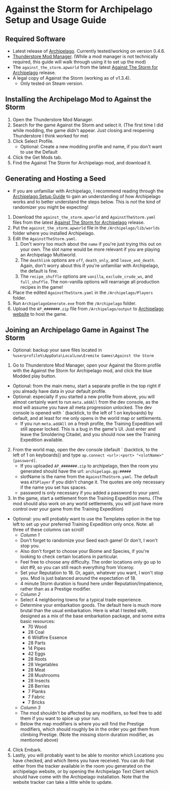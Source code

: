 # Against the Storm for Archipelago Setup and Usage Guide

## Required Software
* Latest release of [Archipelago](https://github.com/ArchipelagoMW/Archipelago/releases). Currently tested/working on version 0.4.6.
* [Thunderstore Mod Manager](https://www.overwolf.com/app/thunderstore-thunderstore_mod_manager). (While a mod manager is not technically required, this guide will walk through using it to set up the mod)
* The `against_the_storm.apworld` from the latest [Against The Storm for Archipelago](https://github.com/RyanCirincione/ArchipelagoATS/releases) release.
* A legal copy of Against the Storm (working as of v1.3.4).
   * Only tested on Steam version.

## Installing the Archipelago Mod to Against the Storm
1. Open the Thunderstore Mod Manager.
2. Search for the game Against the Storm and select it. (The first time I did while modding, the game didn't appear. Just closing and reopening Thunderstore I think worked for me)
3. Click Select Profile.
    - Optional: Create a new modding profile and name, if you don't want to use the Default
4. Click the Get Mods tab.
5. Find the Against The Storm for Archipelago mod, and download it.

## Generating and Hosting a Seed
* If you are unfamiliar with Archipelago, I recommend reading through the [Archipelago Setup Guide](https://archipelago.gg/tutorial/Archipelago/setup/en) to gain an understanding of how Archipelago works and to better understand the steps below. This is *not* the kind of randomizer you might be expecting!
1. Download the `against_the_storm.apworld` and `AgainstTheStorm.yaml` files from the latest [Against The Storm for Archipelago](https://github.com/RyanCirincione/ArchipelagoATS/releases) release.
2. Put the `against_the_storm.apworld` file in the `/Archipelago/lib/worlds` folder where you installed Archipelago.
3. Edit the `AgainstTheStorm.yaml`.
    1. Don't worry too much about the `name` if you're just trying this out on your own. The slot name would be more relevant if you are playing an Archipelago Multiworld.
    2. The `deathlink` options are `off`, `death_only`, and `leave_and_death`. Again, don't worry about this if you're unfamiliar with Archipelago, the default is fine.
    3. The `recipe_shuffle` options are `vanilla`, `exclude_crude_ws`, and `full_shuffle`. The non-vanilla options will rearrange all production recipes in the game!
4. Place the edited `AgainstTheStorm.yaml` in the `/Archipelago/Players` folder.
5. Run `ArchipelagoGenerate.exe` from the `/Archipelago` folder.
6. Upload the `AP_#######.zip` file from `/Archipelago/output` to [Archipelago website](https://archipelago.gg/uploads) to host the game.

## Joining an Archipelago Game in Against The Storm
* Optional: backup your save files located in `%userprofile%\AppData\LocalLow\Eremite Games\Against the Storm`
1. Go to Thunderstore Mod Manager, open your Against the Storm profile with the Against the Storm for Archipelago mod, and click the blue Modded play button.
* Optional: from the main menu, start a separate profile in the top right if you already have data in your default profile.
* Optional: especially if you started a new profile from above, you will almost certainly want to run `meta.addAll` from the dev console, as the mod will assume you have all meta progression unlocked. The dev console is opened with \` (backtick, to the left of 1 on keyboards) by default, and at least for me only opens in the world map or settlements.
  * If you run `meta.addAll` on a fresh profile, the Training Expedition will still appear locked. This is a bug in the game's UI. Just enter and leave the Smoldering Citadel, and you should now see the Training Expedition available.
2. From the world map, open the dev console (default \` (backtick, to the left of 1 on keyboards)) and type `ap.connect <url>:<port> "<slotName>" [password]`.
    * If you uploaded `AP_#######.zip` to archipelago, then the room you generated should have the url: `archipelago.gg:#####`
    * slotName is the name from the `AgainstTheStorm.yaml`. The default was `ATSPlayer` if you didn't change it. The quotes are only necessary if the name you set has spaces.
    * password is only necessary if you added a password to your yaml.
3. In the game, start a settlement from the Training Expedition menu. (The mod should also work on any world settlements, you will just have more control over your game from the Training Expedition)
* Optional: you will probably want to use the Templates option in the top left to set up your preferred Training Expedition only once. Note: all three of these columns can scroll!
    * *Column 1*
    * Don't forget to randomize your Seed each game! Or don't, I won't stop you.
    * Also don't forget to choose your Biome and Species, if you're looking to check certain locations in particular.
    * Feel free to choose any difficulty. The order locations only go up to slot #9, so you can still reach everything from Viceroy.
    * Set your Reputation to 18. Or, again, whatever you want, I won't stop you. Mod is just balanced around the expectation of 18.
    * 4 minute Storm duration is found here under Reputation/Impatience, rather than as a Prestige modifier.
    * *Column 2*
    * Select 4 neighboring towns for a typical trade experience.
    * Determine your embarkation goods. The default here is much more brutal than the usual embarkation. Here is what I tested with, designed as a mix of the base embarkation package, and some extra basic resources:
        * 70 Wood
        * 28 Coal
        * 6 Wildfire Essence
        * 28 Parts
        * 14 Pipes
        * 42 Eggs
        * 28 Roots
        * 28 Vegetables
        * 28 Meat
        * 28 Mushrooms
        * 28 Insects
        * 28 Berries
        * 7 Planks
        * 7 Fabric
        * 7 Bricks
    * *Column 3*
    * The mod shouldn't be affected by any modifiers, so feel free to add them if you want to spice up your run.
    * Below the map modifiers is where you will find the Prestige modifiers, which should roughly be in the order you get them from climbing Prestige. (Note the missing storm duration modifier, as mentioned above)
4. Click Embark.
5. Lastly, you will probably want to be able to monitor which Locations you have checked, and which Items you have received. You can do that either from the tracker available in the room you generated on the archipelago website, or by opening the Archipelago Text Client which should have come with the Archipelago installation. Note that the website tracker can take a little while to update.
